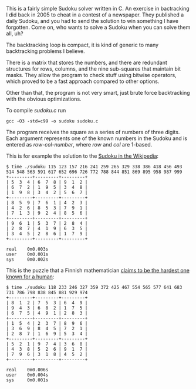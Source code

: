 This is a fairly simple Sudoku solver written in C. An exercise in bactracking I did back in 2005 to cheat in a contest of a newspaper. They published a daily Sudoku, and you had to send the solution to win something I have forgotten. Come on, who wants to solve a Sudoku when you can solve them all, uh?

The backtracking loop is compact, it is kind of generic to many backtracking problems I believe.

There is a matrix that stores the numbers, and there are redundant structures for rows, columns, and the nine sub-squares that maintain bit masks. They allow the program to check stuff using bitwise operators, which proved to be a fast approach compared to other options.

Other than that, the program is not very smart, just brute force backtracking with the obvious optimizations.

To compile _sudoku.c_ run

    gcc -O3 -std=c99 -o sudoku sudoku.c

The program receives the square as a series of numbers of three digits. Each argument represents one of the known numbers in the Sudoku and is entered as _row-col-number_, where _row_ and _col_ are 1-based.

This is for example the solution to the [Sudoku in the Wikipedia](http://en.wikipedia.org/wiki/Sudoku):

    $ time ./sudoku 115 123 157 216 241 259 265 329 338 386 418 456 493 514 548 563 591 617 652 696 726 772 788 844 851 869 895 958 987 999
    +---------+---------+---------+
    | 5  3  4 | 6  7  8 | 9  1  2 |
    | 6  7  2 | 1  9  5 | 3  4  8 |
    | 1  9  8 | 3  4  2 | 5  6  7 |
    +---------+---------+---------+
    | 8  5  9 | 7  6  1 | 4  2  3 |
    | 4  2  6 | 8  5  3 | 7  9  1 |
    | 7  1  3 | 9  2  4 | 8  5  6 |
    +---------+---------+---------+
    | 9  6  1 | 5  3  7 | 2  8  4 |
    | 2  8  7 | 4  1  9 | 6  3  5 |
    | 3  4  5 | 2  8  6 | 1  7  9 |
    +---------+---------+---------+

    real	0m0.003s
    user	0m0.001s
    sys		0m0.002s

This is the puzzle that a Finnish mathematician [claims to be the hardest one known for a human](http://www.efamol.com/efamol-news/news-item.php?id=43):

    $ time ./sudoku 118 233 246 327 359 372 425 467 554 565 577 641 683 731 786 798 838 845 881 929 974
    +---------+---------+---------+
    | 8  1  2 | 7  5  3 | 6  4  9 |
    | 9  4  3 | 6  8  2 | 1  7  5 |
    | 6  7  5 | 4  9  1 | 2  8  3 |
    +---------+---------+---------+
    | 1  5  4 | 2  3  7 | 8  9  6 |
    | 3  6  9 | 8  4  5 | 7  2  1 |
    | 2  8  7 | 1  6  9 | 5  3  4 |
    +---------+---------+---------+
    | 5  2  1 | 9  7  4 | 3  6  8 |
    | 4  3  8 | 5  2  6 | 9  1  7 |
    | 7  9  6 | 3  1  8 | 4  5  2 |
    +---------+---------+---------+

    real    0m0.006s
    user    0m0.004s
    sys     0m0.001s


